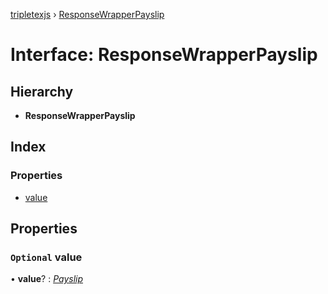 [tripletexjs](../README.md) › [ResponseWrapperPayslip](responsewrapperpayslip.md)

# Interface: ResponseWrapperPayslip

## Hierarchy

* **ResponseWrapperPayslip**

## Index

### Properties

* [value](responsewrapperpayslip.md#optional-value)

## Properties

### `Optional` value

• **value**? : *[Payslip](payslip.md)*
